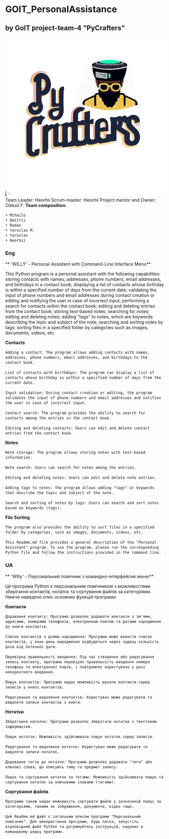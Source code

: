 # GOIT_PersonalAssistance

## by GoIT project-team-4 "PyCrafters"
![PyCrafters](img/logo_PyCrafters.jpg)
Team Leader: Heorhii
Scrum-master: Heorhii
Project mentor and Owner: Oleksii F.
**Team composition:**

    • Mihailo 
    • Dmitrii 
    • Roman
    • Yaroslav M.
    • Yaroslav
    • Heorhii


### Eng
** 'WILLY' - Personal Assistant with Command-Line Interface Menu**

This Python program is a personal assistant with the following capabilities: storing contacts with names, addresses, phone numbers, email addresses, and birthdays in a contact book; displaying a list of contacts whose birthday is within a specified number of days from the current date; validating the input of phone numbers and email addresses during contact creation or editing and notifying the user in case of incorrect input; performing a search for contacts within the contact book; editing and deleting entries from the contact book; storing text-based notes; searching for notes; editing and deleting notes; adding "tags" to notes, which are keywords describing the topic and subject of the note; searching and sorting notes by tags; sorting files in a specified folder by categories such as images, documents, videos, etc.

**Contacts**

    Adding a contact: The program allows adding contacts with names, addresses, phone numbers, email addresses, and birthdays to the contact book.

    List of contacts with birthdays: The program can display a list of contacts whose birthday is within a specified number of days from the current date.

    Input validation: During contact creation or editing, the program validates the input of phone numbers and email addresses and notifies the user in case of incorrect input.

    Contact search: The program provides the ability to search for contacts among the entries in the contact book.

    Editing and deleting contacts: Users can edit and delete contact entries from the contact book.

**Notes**

    Note storage: The program allows storing notes with text-based information.

    Note search: Users can search for notes among the entries.

    Editing and deleting notes: Users can edit and delete note entries.

    Adding tags to notes: The program allows adding "tags" or keywords that describe the topic and subject of the note.

    Search and sorting of notes by tags: Users can search and sort notes based on keywords (tags).

**File Sorting**

    The program also provides the ability to sort files in a specified folder by categories, such as images, documents, videos, etc.

    This Readme.md file provides a general description of the "Personal Assistant" program. To use the program, please run the corresponding Python file and follow the instructions provided in the command line.

### UA
** 'Willy' - Персональний помічник з командно-інтерфейсне меню**

Ця програма Python є персональним помічником з можливостями зберігання контактів, нотаток та сортування файлів за категоріями. Нижче наведено опис основних функцій програми:

**Контакти**

    Додавання контакту: Програма дозволяє додавати контакти з ім'ями, адресами, номерами телефонів, електронною поштою та датами народження до книги контактів.

    Список контактів з днями народження: Програма може вивести список контактів, у яких день народження відбудеться через задану кількість днів від поточної дати.

    Перевірка правильності введення: Під час створення або редагування запису контакту, програма перевіряє правильність введення номера телефону та електронної пошти, і повідомляє користувача у разі некоректного введення.

    Пошук контактів: Програма надає можливість шукати контакти серед записів у книзі контактів.

    Редагування та видалення контактів: Користувач може редагувати та видаляти записи контактів з книги.

**Нотатки**

    Зберігання нотаток: Програма дозволяє зберігати нотатки з текстовою інформацією.

    Пошук нотаток: Можливість здійснювати пошук нотаток серед записів.

    Редагування та видалення нотаток: Користувач може редагувати та видаляти записи нотаток.

    Додавання тегів до нотаток: Програма дозволяє додавати "теги" або ключові слова, що описують тему та предмет запису.

    Пошук та сортування нотаток за тегами: Можливість здійснювати пошук та сортування нотаток за ключовими словами (тегами).

**Сортування файлів**

    Програма також надає можливість сортувати файли у зазначеній папці за категоріями, такими як зображення, документи, відео тощо.

    Цей Readme.md файл є загальним описом програми "Персональний помічник". Для використання програми, будь ласка, запустіть    відповідний файл Python та дотримуйтесь інструкцій, наданих в командному рядку програми.
